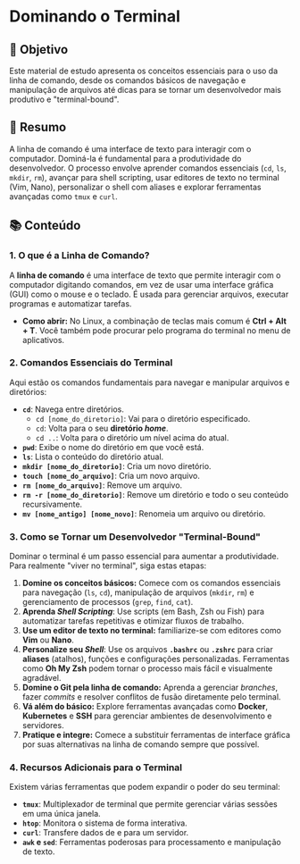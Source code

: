 # Dominando o Terminal

## 🎯 Objetivo

Este material de estudo apresenta os conceitos essenciais para o uso da linha de comando, desde os comandos básicos de navegação e manipulação de arquivos até dicas para se tornar um desenvolvedor mais produtivo e "terminal-bound".

## 📝 Resumo

A linha de comando é uma interface de texto para interagir com o computador. Dominá-la é fundamental para a produtividade do desenvolvedor. O processo envolve aprender comandos essenciais (`cd`, `ls`, `mkdir`, `rm`), avançar para shell scripting, usar editores de texto no terminal (Vim, Nano), personalizar o shell com aliases e explorar ferramentas avançadas como `tmux` e `curl`.

## 📚 Conteúdo

### 1. O que é a Linha de Comando?

A **linha de comando** é uma interface de texto que permite interagir com o computador digitando comandos, em vez de usar uma interface gráfica (GUI) como o mouse e o teclado. É usada para gerenciar arquivos, executar programas e automatizar tarefas.

* **Como abrir:** No Linux, a combinação de teclas mais comum é **Ctrl + Alt + T**. Você também pode procurar pelo programa do terminal no menu de aplicativos.

### 2. Comandos Essenciais do Terminal

Aqui estão os comandos fundamentais para navegar e manipular arquivos e diretórios:

* **`cd`**: Navega entre diretórios.
    * `cd [nome_do_diretorio]`: Vai para o diretório especificado.
    * `cd`: Volta para o seu **diretório *home***.
    * `cd ..`: Volta para o diretório um nível acima do atual.
* **`pwd`**: Exibe o nome do diretório em que você está.
* **`ls`**: Lista o conteúdo do diretório atual.
* **`mkdir [nome_do_diretorio]`**: Cria um novo diretório.
* **`touch [nome_do_arquivo]`**: Cria um novo arquivo.
* **`rm [nome_do_arquivo]`**: Remove um arquivo.
* **`rm -r [nome_do_diretorio]`**: Remove um diretório e todo o seu conteúdo recursivamente.
* **`mv [nome_antigo] [nome_novo]`**: Renomeia um arquivo ou diretório.

### 3. Como se Tornar um Desenvolvedor "Terminal-Bound"

Dominar o terminal é um passo essencial para aumentar a produtividade. Para realmente "viver no terminal", siga estas etapas:

1.  **Domine os conceitos básicos:** Comece com os comandos essenciais para navegação (`ls`, `cd`), manipulação de arquivos (`mkdir`, `rm`) e gerenciamento de processos (`grep`, `find`, `cat`).
2.  **Aprenda *Shell Scripting***: Use scripts (em Bash, Zsh ou Fish) para automatizar tarefas repetitivas e otimizar fluxos de trabalho.
3.  **Use um editor de texto no terminal:** familiarize-se com editores como **Vim** ou **Nano**.
4.  **Personalize seu *Shell***: Use os arquivos **`.bashrc`** ou **`.zshrc`** para criar **aliases** (atalhos), funções e configurações personalizadas. Ferramentas como **Oh My Zsh** podem tornar o processo mais fácil e visualmente agradável.
5.  **Domine o Git pela linha de comando:** Aprenda a gerenciar *branches*, fazer *commits* e resolver conflitos de fusão diretamente pelo terminal.
6.  **Vá além do básico:** Explore ferramentas avançadas como **Docker**, **Kubernetes** e **SSH** para gerenciar ambientes de desenvolvimento e servidores.
7.  **Pratique e integre:** Comece a substituir ferramentas de interface gráfica por suas alternativas na linha de comando sempre que possível.

### 4. Recursos Adicionais para o Terminal

Existem várias ferramentas que podem expandir o poder do seu terminal:

* **`tmux`**: Multiplexador de terminal que permite gerenciar várias sessões em uma única janela.
* **`htop`**: Monitora o sistema de forma interativa.
* **`curl`**: Transfere dados de e para um servidor.
* **`awk` e `sed`**: Ferramentas poderosas para processamento e manipulação de texto.
